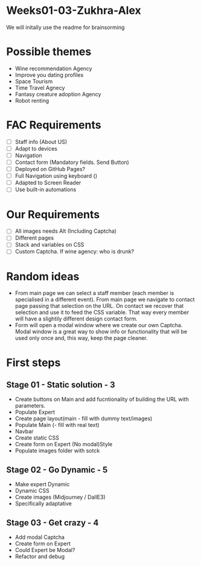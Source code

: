 # Weeks01-03-Zukhra-Alex
We will initally use the readme for brainsorming

# Possible themes
* Wine recommendation Agency
* Improve you dating profiles
* Space Tourism
* Time Travel Agnecy
* Fantasy creature adoption Agency
* Robot renting

# FAC Requirements
- [ ] Staff info (About US)
- [ ] Adapt to devices
- [ ] Navigation
- [ ] Contact form (Mandatory fields. Send Button)
- [ ] Deployed on GitHub Pages?
- [ ] Full Navigation using keyboard ()
- [ ] Adapted to Screen Reader
- [ ] Use built-in automations

# Our Requirements
- [ ] All images needs Alt (Including Captcha)
- [ ] Different pages
- [ ] Stack and variables on CSS
- [ ] Custom Captcha. If wine agency: who is drunk?

# Random ideas
* From main page we can select a staff member (each member is specialised in a different event). From main page we navigate to contact page passing that selection on the URL. On contact we recover that selection and use it to feed the CSS variable. That way every member will have a slightily different design contact form.
* Form will open a modal window where we create our own Captcha. Modal window is a great way to show info or functionality that will be used only once and, this way, keep the page cleaner.

# First steps
## Stage 01 - Static solution - 3 
* Create buttons on Main and add fucntionality of building the URL with parameters.
* Populate Expert
* Create page layout(main - fill with dummy text/images)
* Populate Main (- fill with real text)
* Navbar
* Create static CSS
* Create form on Expert (No modal)Style
* Populate images folder with sotck

## Stage 02 - Go Dynamic - 5
* Make expert Dynamic
* Dynamic CSS
* Create images (Midjourney / DallE3)
* Specifically adaptative

## Stage 03 - Get crazy - 4
* Add modal Captcha
* Create form on Expert
* Could Expert be Modal?
* Refactor and debug